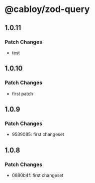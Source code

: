 # @cabloy/zod-query

## 1.0.11

### Patch Changes

- test

## 1.0.10

### Patch Changes

- first patch

## 1.0.9

### Patch Changes

- 9539085: first changeset

## 1.0.8

### Patch Changes

- 0880b4f: first changeset
